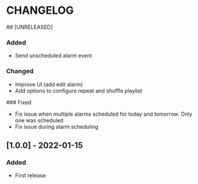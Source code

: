 # CHANGELOG

## [UNRELEASED]
### Added
- Send unscheduled alarm event

### Changed
- Improve UI (add edit alarm)
- Add options to configure repeat and shuffle playlist

### Fixed
- Fix issue when multiple alarms scheduled for today and tomorrow. Only one was scheduled
- Fix issue during alarm scheduling

## [1.0.0] - 2022-01-15

### Added
- First release

